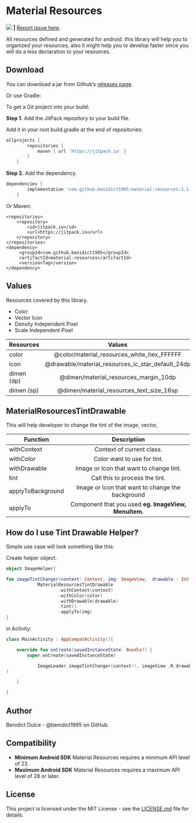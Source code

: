 # Material Resources

[![](https://jitpack.io/v/benidict1995/material-resources.svg)](https://jitpack.io/#benidict1995/material-resources) **|**  [Report issue here](https://github.com/benidict1995/material-resources/issues).

All resources defined and generated for android. this library will help you to 
organized your resources, also it might help you to develop faster since you
will do a less declaration to your resources.

## Download

You can download a jar from Github’s [releases page](https://github.com/benidict1995/material-resources/releases).

Or use Gradle:

To get a Git project into your build:

**Step 1.** Add the JitPack repository to your build file.

Add it in your root build.gradle at the end of repositories:

```gradle
allprojects {
		repositories {
			maven { url 'https://jitpack.io' }
		}
	}
```

**Step 2.** Add the dependency.

```gradle
dependencies {
		implementation 'com.github.benidict1995:material-resources:1.1.1’
	}
```

Or Maven:

```maven
<repositories>
	<repository>
		<id>jitpack.io</id>
		<url>https://jitpack.io</url>
	</repository>
</repositories>
<dependency>
	 <groupId>com.github.benidict1995</groupId>
	 <artifactId>material-resources</artifactId>
	 <version>Tag</version>
</dependency>
```

## Values
Resources covered by this library.

* Color
* Vector Icon
* Density Independent Pixel
* Scale Independent Pixel

| Resources        | Values           |
| ------------- |:-------------:|
| color      | @color/material_resources_white_hex_FFFFFF |
| icon      | @drawable/material_resources_ic_star_default_24dp      |
| dimen (dp) | @dimen/material_resources_margin_10dp      |
| dimen (sp) | @dimen/material_resources_text_size_16sp      |


## MaterialResourcesTintDrawable
This will help developer to change the tint of the image, vector,

| Function        | Description           |
| ------------- |:-------------:|
| withContext      |  Context of current class. |
| withColor      |  Color want to use for tint.      |
| withDrawable | Image or Icon that want to change tint.     |
| tint | Call this to process the tint.   |
| applyToBackground | Image or Icon that want to change the background |
| applyTo | Component that you used **eg. ImageView, MenuItem.**    |

## How do I use Tint Drawable Helper?

Simple use case will look something like this:

Create helper object.

```kotlin
object ImageHelper{

fun imageTintChanger(context: Context, img: ImageView, 	drawable : Int, color : Int) : Unit =
            MaterialResourcesTintDrawable
                    .withContext(context)
                    .withColor(color)
                    .withDrawable(drawable)
                    .tint()
                    .applyTo(img)
}
```

in Activity:

```kotlin
class MainActivity : AppCompatActivity(){

    override fun onCreate(savedInstanceState: Bundle?) {
        super.onCreate(savedInstanceState)

        	ImageLoader.imageTintChanger(context!!, imageView ,R.drawable.material_resources_ic_star_default_24dp , R.color.material_resources_yellow_400_hex_FFEE58
)

    }

}
```
	
## Author
Benidict Dulce - @benidict1995 on GitHub.

## Compatibility
*  **Minimum Android SDK** Material Resources requires a minimum API level of 23.
*  **Maximum Android SDK** Material Resources requires a maximum API level of 28 or later.

## License
This project is licensed under the MIT License - see the [LICENSE.md](https://github.com/benidict1995/material-resources/blob/master/LICENSE) file for details.
